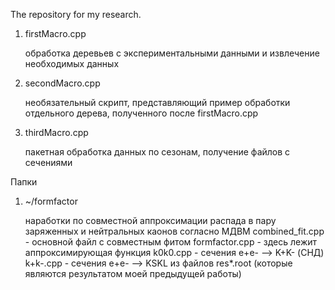 The repository for my research.

1. firstMacro.cpp

    обработка деревьев с экспериментальными данными и извлечение необходимых данных
    
2. secondMacro.cpp

    необязательный скрипт, представляющий пример обработки отдельного дерева, полученного после firstMacro.cpp
    
3. thirdMacro.cpp

    пакетная обработка данных по сезонам, получение файлов с сечениями
    
Папки

1. ~/formfactor

    наработки по совместной аппроксимации распада в пару заряженных и нейтральных каонов согласно МДВМ
    combined_fit.cpp - основной файл с совместным фитом
    formfactor.cpp - здесь лежит аппроксимирующая функция
    k0k0.cpp - сечения e+e- --> K+K- (СНД)
    k+k-.cpp - сечения e+e- --> KSKL из файлов res*.root (которые являются результатом моей предыдущей работы)
    
